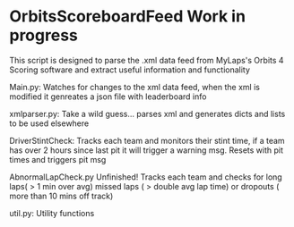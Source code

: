 # OrbitsScoreboardFeed Work in progress

This script is designed to parse the .xml data feed from MyLaps's Orbits 4 Scoring software and extract useful information and functionality

Main.py:
Watches for changes to the xml data feed, when the xml is modified it genreates a json file with leaderboard info

xmlparser.py:
Take a wild guess... parses xml and generates dicts and lists to be used elsewhere

DriverStintCheck:
Tracks each team and monitors their stint time, if a team has over 2 hours since last pit it will trigger a warning msg.
Resets with pit times and triggers pit msg

AbnormalLapCheck.py
Unfinished! Tracks each team and checks for long laps( > 1 min over avg) missed laps ( > double avg lap time) or dropouts ( more than 10 mins off track)

util.py:
Utility functions
